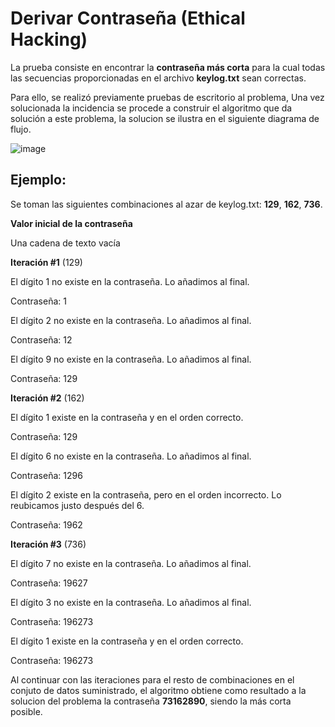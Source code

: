 Derivar Contraseña (Ethical Hacking)
==========================

La prueba consiste en encontrar la **contraseña más corta** para la cual todas las secuencias 
proporcionadas en el archivo **keylog.txt** sean correctas.

Para ello, se realizó previamente pruebas de escritorio al problema, 
Una vez solucionada la incidencia se procede a construir el algoritmo 
que da solución a este problema, la solucion se ilustra en el siguiente diagrama de flujo.

![image](/static/flowchart.png)


Ejemplo:
-----------------------
Se toman las siguientes combinaciones al azar de keylog.txt: **129**, **162**, **736**.

**Valor inicial de la contraseña**

Una cadena de texto vacía


**Iteración #1** (129)

El dígito 1 no existe en la contraseña. Lo añadimos al final.

Contraseña: 1

El dígito 2 no existe en la contraseña. Lo añadimos al final.

Contraseña: 12

El dígito 9 no existe en la contraseña. Lo añadimos al final.

Contraseña: 129

**Iteración #2** (162)

El dígito 1 existe en la contraseña y en el orden correcto.

Contraseña: 129

El dígito 6 no existe en la contraseña. Lo añadimos al final.

Contraseña: 1296

El dígito 2 existe en la contraseña, pero en el orden incorrecto. Lo reubicamos justo después del 6.

Contraseña: 1962

**Iteración #3** (736)

El dígito 7 no existe en la contraseña. Lo añadimos al final.

Contraseña: 19627

El dígito 3 no existe en la contraseña. Lo añadimos al final.

Contraseña: 196273

El dígito 1 existe en la contraseña y en el orden correcto.

Contraseña: 196273


Al continuar con las iteraciones para el resto de combinaciones en el conjuto de datos suministrado, el algoritmo obtiene como 
resultado a la solucion del problema la contraseña **73162890**, siendo la más corta posible.
